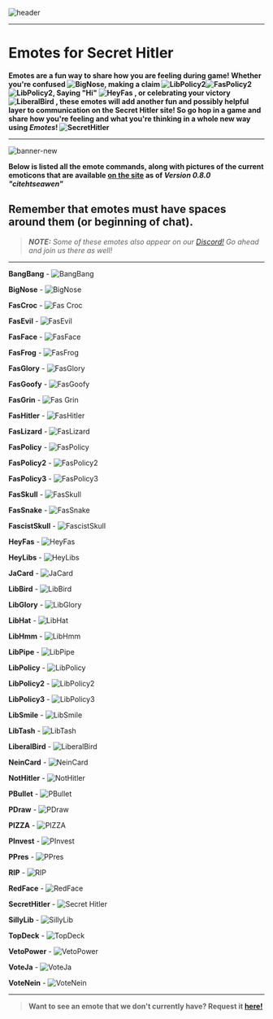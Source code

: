 ![header](https://cdn.discordapp.com/attachments/335071937350860801/357617077881667584/hello1234.jpeg)  

***

# **Emotes for Secret Hitler**

**Emotes are a fun way to share how you are feeling during game! Whether you're confused ![BigNose](https://github.com/andy013/secret-hitler/blob/a0ae463f4cff4d76abd97c3addad489ebd9cb476/public/images/emotes/BigNose.png), making a claim ![LibPolicy2](https://github.com/andy013/secret-hitler/blob/a0ae463f4cff4d76abd97c3addad489ebd9cb476/public/images/emotes/LibPolicy2.png)![FasPolicy2](https://github.com/andy013/secret-hitler/blob/a0ae463f4cff4d76abd97c3addad489ebd9cb476/public/images/emotes/FasPolicy2.png)![LibPolicy2](https://github.com/andy013/secret-hitler/blob/a0ae463f4cff4d76abd97c3addad489ebd9cb476/public/images/emotes/LibPolicy2.png), Saying "Hi" ![HeyFas](https://github.com/andy013/secret-hitler/blob/a0ae463f4cff4d76abd97c3addad489ebd9cb476/public/images/emotes/HeyFas.png) , or celebrating your victory ![LiberalBird](https://github.com/andy013/secret-hitler/blob/a0ae463f4cff4d76abd97c3addad489ebd9cb476/public/images/emotes/LiberalBird.png) , these emotes will add another fun and possibly helpful layer to communication on the Secret Hitler site! So go hop in a game and share how you're feeling and what you're thinking in a whole new way using *Emotes*! ![SecretHitler](https://github.com/andy013/secret-hitler/blob/a0ae463f4cff4d76abd97c3addad489ebd9cb476/public/images/emotes/SecretHitler.png)**  
***

![banner-new](https://cdn.discordapp.com/attachments/342005757400842242/360588690768134145/banner-new.png)

**Below is listed all the emote commands, along with pictures of the current emoticons that are available [on the site](http://www.secrethitler.io/) as of *Version 0.8.0 "citehtseawen"*** 

## **Remember that emotes must have spaces around them (or beginning of chat).**

> ***NOTE:*** *Some of these emotes also appear on our [Discord!](https://discord.gg/secrethitlerio) Go ahead and join us there as well!*

****
 
**BangBang** - ![BangBang](https://github.com/andy013/secret-hitler/blob/master/public/images/emotes/BangBang.png?raw=true)
 
**BigNose** - ![BigNose](https://github.com/andy013/secret-hitler/blob/master/public/images/emotes/BigNose.png)
 
**FasCroc** - ![Fas Croc](https://github.com/andy013/secret-hitler/blob/master/public/images/emotes/FasCroc.png)
 
**FasEvil** - ![FasEvil](https://github.com/andy013/secret-hitler/blob/master/public/images/emotes/FasEvil.png)
 
**FasFace** - ![FasFace](https://github.com/andy013/secret-hitler/blob/master/public/images/emotes/FasFace.png)
 
**FasFrog** - ![FasFrog](https://github.com/andy013/secret-hitler/blob/master/public/images/emotes/FasFrog.png)
 
**FasGlory** - ![FasGlory](https://github.com/andy013/secret-hitler/blob/master/public/images/emotes/FasGlory.png)
 
**FasGoofy** - ![FasGoofy](https://github.com/andy013/secret-hitler/blob/master/public/images/emotes/FasGoofy.png)
 
**FasGrin** - ![Fas Grin](https://github.com/andy013/secret-hitler/blob/master/public/images/emotes/FasGrin.png)
 
**FasHitler** - ![FasHitler](https://github.com/andy013/secret-hitler/blob/master/public/images/emotes/FasHitler.png)
 
**FasLizard** - ![FasLizard](https://github.com/andy013/secret-hitler/blob/master/public/images/emotes/FasLizard.png)
 
**FasPolicy** - ![FasPolicy](https://github.com/andy013/secret-hitler/blob/master/public/images/emotes/FasPolicy.png)
 
**FasPolicy2** - ![FasPolicy2](https://github.com/andy013/secret-hitler/blob/master/public/images/emotes/FasPolicy2.png)
 
**FasPolicy3** - ![FasPolicy3](https://github.com/andy013/secret-hitler/blob/master/public/images/emotes/FasPolicy3.png)
 
**FasSkull** - ![FasSkull](https://github.com/andy013/secret-hitler/blob/master/public/images/emotes/FascistSkull.png)
 
**FasSnake** - ![FasSnake](https://github.com/andy013/secret-hitler/blob/master/public/images/emotes/FasSnake.png)
 
**FascistSkull** - ![FascistSkull](https://github.com/andy013/secret-hitler/blob/master/public/images/emotes/FascistSkull.png)
 
**HeyFas** - ![HeyFas](https://github.com/andy013/secret-hitler/blob/master/public/images/emotes/HeyFas.png)
 
**HeyLibs** - ![HeyLibs](https://github.com/andy013/secret-hitler/blob/master/public/images/emotes/HeyLibs.png)
 
**JaCard** - ![JaCard](https://github.com/andy013/secret-hitler/blob/master/public/images/emotes/JaCard.png)
 
**LibBird** - ![LibBird](https://github.com/andy013/secret-hitler/blob/master/public/images/emotes/LibBird.png)
 
**LibGlory** - ![LibGlory](https://github.com/andy013/secret-hitler/blob/master/public/images/emotes/LibGlory.png)
 
**LibHat** - ![LibHat](https://github.com/andy013/secret-hitler/blob/master/public/images/emotes/LibHat.png)
 
**LibHmm** - ![LibHmm](https://github.com/andy013/secret-hitler/blob/master/public/images/emotes/LibHmm.png)
 
**LibPipe** - ![LibPipe](https://github.com/andy013/secret-hitler/blob/master/public/images/emotes/LibPipe.png)
 
**LibPolicy** - ![LibPolicy](https://github.com/andy013/secret-hitler/blob/master/public/images/emotes/LibPolicy.png)
 
**LibPolicy2** - ![LibPolicy2](https://github.com/andy013/secret-hitler/blob/master/public/images/emotes/LibPolicy2.png)
 
**LibPolicy3** - ![LibPolicy3](https://github.com/andy013/secret-hitler/blob/master/public/images/emotes/LibPolicy3.png)
 
**LibSmile** - ![LibSmile](https://github.com/andy013/secret-hitler/blob/master/public/images/emotes/LibSmile.png)
 
**LibTash** - ![LibTash](https://github.com/andy013/secret-hitler/blob/master/public/images/emotes/LibTash.png)
 
**LiberalBird** - ![LiberalBird](https://github.com/andy013/secret-hitler/blob/master/public/images/emotes/LiberalBird.png)
 
**NeinCard** - ![NeinCard](https://github.com/andy013/secret-hitler/blob/master/public/images/emotes/NeinCard.png)
 
**NotHitler** - ![NotHitler](https://github.com/andy013/secret-hitler/blob/master/public/images/emotes/NotHitler.png)
 
**PBullet** - ![PBullet](https://github.com/andy013/secret-hitler/blob/master/public/images/emotes/PBullet.png)
 
**PDraw** - ![PDraw](https://github.com/andy013/secret-hitler/blob/master/public/images/emotes/PDraw.png)

**PIZZA** - ![PIZZA](https://github.com/LordVader9988/secret-hitler/blob/master/public/images/emotes/PIZZA.png)
 
**PInvest** - ![PInvest](https://github.com/andy013/secret-hitler/blob/master/public/images/emotes/PInvest.png)
 
**PPres** - ![PPres](https://github.com/andy013/secret-hitler/blob/master/public/images/emotes/PPres.png)
 
**RIP** - ![RIP](https://github.com/andy013/secret-hitler/blob/master/public/images/emotes/RIP.png) 
 
**RedFace** - ![RedFace](https://github.com/andy013/secret-hitler/blob/master/public/images/emotes/RedFace.png)
 
**SecretHitler** - ![Secret Hitler](https://github.com/andy013/secret-hitler/blob/master/public/images/emotes/SecretHitler.png)
 
**SillyLib** - ![SillyLib](https://github.com/andy013/secret-hitler/blob/master/public/images/emotes/SillyLib.png)
 
**TopDeck** - ![TopDeck](https://github.com/andy013/secret-hitler/blob/master/public/images/emotes/TopDeck.png)
 
**VetoPower** - ![VetoPower](https://github.com/andy013/secret-hitler/blob/master/public/images/emotes/VetoPower.png)
 
**VoteJa** - ![VoteJa](https://github.com/andy013/secret-hitler/blob/master/public/images/emotes/VoteJa.png)
 
**VoteNein** - ![VoteNein](https://github.com/andy013/secret-hitler/blob/master/public/images/emotes/VoteNein.png)  

***

> **Want to see an emote that we don't currently have? Request it [here!](https://github.com/cozuya/secret-hitler/issues/207)** 

